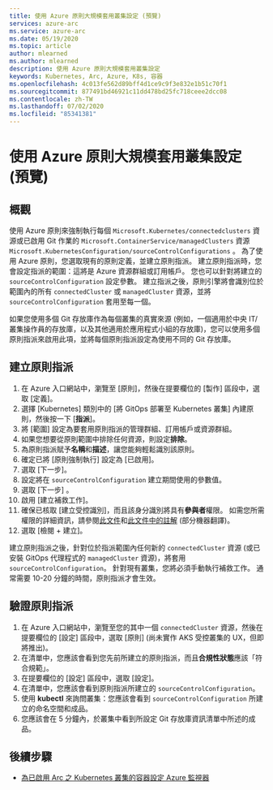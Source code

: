```yaml
---
title: 使用 Azure 原則大規模套用叢集設定 (預覽)
services: azure-arc
ms.service: azure-arc
ms.date: 05/19/2020
ms.topic: article
author: mlearned
ms.author: mlearned
description: 使用 Azure 原則大規模套用叢集設定
keywords: Kubernetes, Arc, Azure, K8s, 容器
ms.openlocfilehash: 4c013fe562d89bff4d1ce9c9f3e832e1b51c70f1
ms.sourcegitcommit: 877491bd46921c11dd478bd25fc718ceee2dcc08
ms.contentlocale: zh-TW
ms.lasthandoff: 07/02/2020
ms.locfileid: "85341381"
---
```

# <a name="use-azure-policy-to-apply-cluster-configurations-at-scale-preview"></a>使用 Azure 原則大規模套用叢集設定 (預覽)

## <a name="overview"></a>概觀

使用 Azure 原則來強制執行每個 `Microsoft.Kubernetes/connectedclusters` 資源或已啟用 Git 作業的 `Microsoft.ContainerService/managedClusters` 資源 `Microsoft.KubernetesConfiguration/sourceControlConfigurations` 。 為了使用 Azure 原則，您選取現有的原則定義，並建立原則指派。 建立原則指派時，您會設定指派的範圍：這將是 Azure 資源群組或訂用帳戶。 您也可以針對將建立的 `sourceControlConfiguration` 設定參數。 建立指派之後，原則引擎將會識別位於範圍內的所有 `connectedCluster` 或 `managedCluster` 資源，並將 `sourceControlConfiguration` 套用至每一個。

如果您使用多個 Git 存放庫作為每個叢集的真實來源 (例如，一個適用於中央 IT/叢集操作員的存放庫，以及其他適用於應用程式小組的存放庫)，您可以使用多個原則指派來啟用此項，並將每個原則指派設定為使用不同的 Git 存放庫。

## <a name="create-a-policy-assignment"></a>建立原則指派

1. 在 Azure 入口網站中，瀏覽至 [原則]，然後在提要欄位的 [製作] 區段中，選取 [定義]。
2. 選擇 [Kubernetes] 類別中的 [將 GitOps 部署至 Kubernetes 叢集] 內建原則，然後按一下 [**指派**]。
3. 將 [範圍] 設定為要套用原則指派的管理群組、訂用帳戶或資源群組。
4. 如果您想要從原則範圍中排除任何資源，則設定**排除**。
5. 為原則指派賦予**名稱**和**描述**，讓您能夠輕鬆識別該原則。
6. 確定已將 [原則強制執行] 設定為 [已啟用]。
7. 選取 [下一步]。
8. 設定將在 `sourceControlConfiguration` 建立期間使用的參數值。
9. 選取 [下一步] 。
10. 啟用 [建立補救工作]。
11. 確保已核取 [建立受控識別]，而且該身分識別將具有**參與者**權限。 如需您所需權限的詳細資訊，請參閱[此文件](https://docs.microsoft.com/azure/governance/policy/assign-policy-portal)和[此文件中的註解](https://docs.microsoft.com/azure/governance/policy/how-to/remediate-resources) \(部分機器翻譯\)。
12. 選取 [檢閱 + 建立]。

建立原則指派之後，針對位於指派範圍內任何新的 `connectedCluster` 資源 (或已安裝 GitOps 代理程式的 `managedCluster` 資源)，將套用 `sourceControlConfiguration`。 針對現有叢集，您將必須手動執行補救工作。 通常需要 10-20 分鐘的時間，原則指派才會生效。

## <a name="verify-a-policy-assignment"></a>驗證原則指派

1. 在 Azure 入口網站中，瀏覽至您的其中一個 `connectedCluster` 資源，然後在提要欄位的 [設定] 區段中，選取 [原則] (尚未實作 AKS 受控叢集的 UX，但即將推出)。
2. 在清單中，您應該會看到您先前所建立的原則指派，而且**合規性狀態**應該「符合規範」。
3. 在提要欄位的 [設定] 區段中，選取 [設定]。
4. 在清單中，您應該會看到原則指派所建立的 `sourceControlConfiguration`。
5. 使用 **kubectl** 來詢問叢集：您應該會看到 `sourceControlConfiguration` 所建立的命名空間和成品。
6. 您應該會在 5 分鐘內，於叢集中看到所設定 Git 存放庫資訊清單中所述的成品。

## <a name="next-steps"></a>後續步驟

* [為已啟用 Arc 之 Kubernetes 叢集的容器設定 Azure 監視器](./deploy-azure-monitor-for-containers.md)
